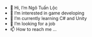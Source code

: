 - 👋 Hi, I’m Ngô Tuấn Lộc
- 👀 I’m interested in game developing
- 🌱 I’m currently learning C# and Unity
- 💞️ I’m looking for a job
- 📫 How to reach me ...

<!---
tuanlocngo/tuanlocngo is a ✨ special ✨ repository because its `README.md` (this file) appears on your GitHub profile.
You can click the Preview link to take a look at your changes.
--->
